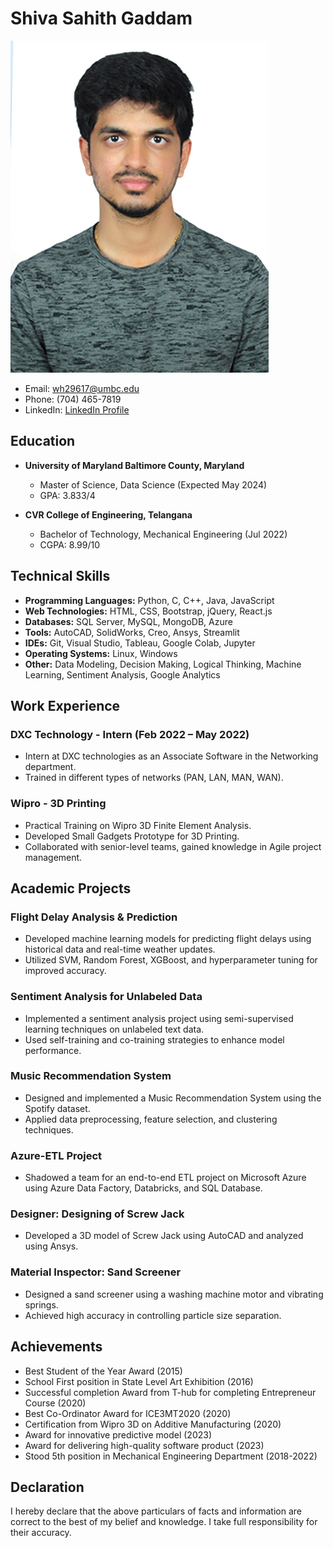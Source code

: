# Shiva Sahith Gaddam

![Headshot](docs/ShivaSahithGaddam.JPG)

- Email: wh29617@umbc.edu
- Phone: (704) 465-7819
- LinkedIn: [LinkedIn Profile](your_linkedin_profile)

## Education
- **University of Maryland Baltimore County, Maryland**
  - Master of Science, Data Science (Expected May 2024)
  - GPA: 3.833/4

- **CVR College of Engineering, Telangana**
  - Bachelor of Technology, Mechanical Engineering (Jul 2022)
  - CGPA: 8.99/10

## Technical Skills
- **Programming Languages:** Python, C, C++, Java, JavaScript
- **Web Technologies:** HTML, CSS, Bootstrap, jQuery, React.js
- **Databases:** SQL Server, MySQL, MongoDB, Azure
- **Tools:** AutoCAD, SolidWorks, Creo, Ansys, Streamlit
- **IDEs:** Git, Visual Studio, Tableau, Google Colab, Jupyter
- **Operating Systems:** Linux, Windows
- **Other:** Data Modeling, Decision Making, Logical Thinking, Machine Learning, Sentiment Analysis, Google Analytics

## Work Experience

### DXC Technology - Intern (Feb 2022 – May 2022)
- Intern at DXC technologies as an Associate Software in the Networking department.
- Trained in different types of networks (PAN, LAN, MAN, WAN).

### Wipro - 3D Printing
- Practical Training on Wipro 3D Finite Element Analysis.
- Developed Small Gadgets Prototype for 3D Printing.
- Collaborated with senior-level teams, gained knowledge in Agile project management.

## Academic Projects

### Flight Delay Analysis & Prediction
- Developed machine learning models for predicting flight delays using historical data and real-time weather updates.
- Utilized SVM, Random Forest, XGBoost, and hyperparameter tuning for improved accuracy.

### Sentiment Analysis for Unlabeled Data
- Implemented a sentiment analysis project using semi-supervised learning techniques on unlabeled text data.
- Used self-training and co-training strategies to enhance model performance.

### Music Recommendation System
- Designed and implemented a Music Recommendation System using the Spotify dataset.
- Applied data preprocessing, feature selection, and clustering techniques.

### Azure-ETL Project
- Shadowed a team for an end-to-end ETL project on Microsoft Azure using Azure Data Factory, Databricks, and SQL Database.

### Designer: Designing of Screw Jack
- Developed a 3D model of Screw Jack using AutoCAD and analyzed using Ansys.

### Material Inspector: Sand Screener
- Designed a sand screener using a washing machine motor and vibrating springs.
- Achieved high accuracy in controlling particle size separation.

## Achievements
- Best Student of the Year Award (2015)
- School First position in State Level Art Exhibition (2016)
- Successful completion Award from T-hub for completing Entrepreneur Course (2020)
- Best Co-Ordinator Award for ICE3MT2020 (2020)
- Certification from Wipro 3D on Additive Manufacturing (2020)
- Award for innovative predictive model (2023)
- Award for delivering high-quality software product (2023)
- Stood 5th position in Mechanical Engineering Department (2018-2022)

## Declaration
I hereby declare that the above particulars of facts and information are correct to the best of my belief and knowledge. I take full responsibility for their accuracy.

